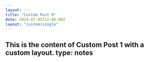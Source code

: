 ```yaml
---
layout: ---
title: "Custom Post 0"
date: 2024-07-05T12:00:00Z
layout: "custom/single"
---
```


This is the content of Custom Post 1 with a custom layout.
type: notes
--- 
